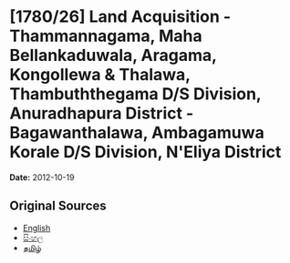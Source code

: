 # [1780/26] Land Acquisition - Thammannagama, Maha Bellankaduwala, Aragama, Kongollewa & Thalawa, Thambuththegama D/S Division, Anuradhapura District - Bagawanthalawa, Ambagamuwa Korale D/S Division, N'Eliya District

**Date:** 2012-10-19

## Original Sources

- [English](https://documents.gov.lk/view/extra-gazettes/2012/10/1780-26_E.pdf)
- [සිංහල](https://documents.gov.lk/view/extra-gazettes/2012/10/1780-26_S.pdf)
- [தமிழ்](https://documents.gov.lk/view/extra-gazettes/2012/10/1780-26_T.pdf)
